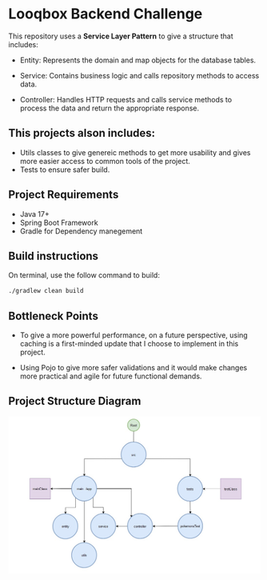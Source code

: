# Looqbox Backend Challenge

This repository uses a  **Service Layer Pattern** to give a structure that includes:

- Entity: Represents the domain and map objects for the database tables.

- Service: Contains business logic and calls repository methods to access data.

- Controller: Handles HTTP requests and calls service methods to process the data and return the appropriate response.

## This projects alson includes:

- Utils classes to give genereic methods to get more usability and gives more easier access to common tools of the project.
- Tests to ensure safer build.

## Project Requirements

- Java 17+
- Spring Boot Framework
- Gradle for Dependency manegement

## Build instructions

On terminal, use the follow command to build:

~~~cmd
./gradlew clean build
~~~

## Bottleneck Points

- To give a more powerful performance, on a future perspective, using caching is a first-minded update that I choose to implement in this project.

- Using Pojo to give more safer validations and it would make changes more practical and agile for future functional demands.

## Project Structure Diagram

![Project Structure Diagram](/Project_Structure.jpg)

